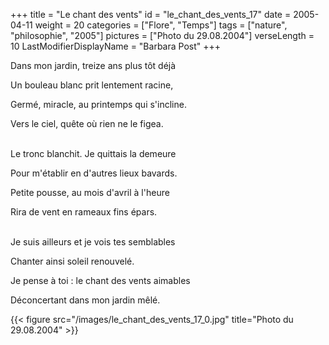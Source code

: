 +++
title = "Le chant des vents"
id = "le_chant_des_vents_17"
date = 2005-04-11
weight = 20
categories = ["Flore", "Temps"]
tags = ["nature", "philosophie", "2005"]
pictures = ["Photo du 29.08.2004"]
verseLength = 10
LastModifierDisplayName = "Barbara Post"
+++

Dans mon jardin, treize ans plus tôt déjà

Un bouleau blanc prit lentement racine,

Germé, miracle, au printemps qui s'incline.

Vers le ciel, quête où rien ne le figea.

 \
Le tronc blanchit. Je quittais la demeure

Pour m'établir en d'autres lieux bavards.

Petite pousse, au mois d'avril à l'heure

Rira de vent en rameaux fins épars.

 \
Je suis ailleurs et je vois tes semblables

Chanter ainsi soleil renouvelé.

Je pense à toi : le chant des vents aimables

Déconcertant dans mon jardin mêlé.

{{< figure src="/images/le_chant_des_vents_17_0.jpg" title="Photo du 29.08.2004" >}}
